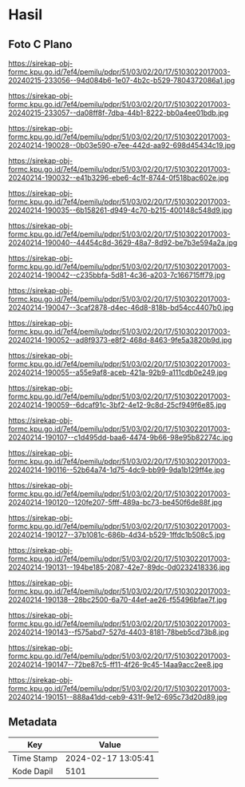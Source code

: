 # Hasil

## Foto C Plano

https://sirekap-obj-formc.kpu.go.id/7ef4/pemilu/pdpr/51/03/02/20/17/5103022017003-20240215-233056--94d084b6-1e07-4b2c-b529-7804372086a1.jpg

https://sirekap-obj-formc.kpu.go.id/7ef4/pemilu/pdpr/51/03/02/20/17/5103022017003-20240215-233057--da08ff8f-7dba-44b1-8222-bb0a4ee01bdb.jpg

https://sirekap-obj-formc.kpu.go.id/7ef4/pemilu/pdpr/51/03/02/20/17/5103022017003-20240214-190028--0b03e590-e7ee-442d-aa92-698d45434c19.jpg

https://sirekap-obj-formc.kpu.go.id/7ef4/pemilu/pdpr/51/03/02/20/17/5103022017003-20240214-190032--e41b3296-ebe6-4c1f-8744-0f518bac602e.jpg

https://sirekap-obj-formc.kpu.go.id/7ef4/pemilu/pdpr/51/03/02/20/17/5103022017003-20240214-190035--6b158261-d949-4c70-b215-400148c548d9.jpg

https://sirekap-obj-formc.kpu.go.id/7ef4/pemilu/pdpr/51/03/02/20/17/5103022017003-20240214-190040--44454c8d-3629-48a7-8d92-be7b3e594a2a.jpg

https://sirekap-obj-formc.kpu.go.id/7ef4/pemilu/pdpr/51/03/02/20/17/5103022017003-20240214-190042--c235bbfa-5d81-4c36-a203-7c166715ff79.jpg

https://sirekap-obj-formc.kpu.go.id/7ef4/pemilu/pdpr/51/03/02/20/17/5103022017003-20240214-190047--3caf2878-d4ec-46d8-818b-bd54cc4407b0.jpg

https://sirekap-obj-formc.kpu.go.id/7ef4/pemilu/pdpr/51/03/02/20/17/5103022017003-20240214-190052--ad8f9373-e8f2-468d-8463-9fe5a3820b9d.jpg

https://sirekap-obj-formc.kpu.go.id/7ef4/pemilu/pdpr/51/03/02/20/17/5103022017003-20240214-190055--a55e9af8-aceb-421a-92b9-a111cdb0e249.jpg

https://sirekap-obj-formc.kpu.go.id/7ef4/pemilu/pdpr/51/03/02/20/17/5103022017003-20240214-190059--6dcaf91c-3bf2-4e12-9c8d-25cf949f6e85.jpg

https://sirekap-obj-formc.kpu.go.id/7ef4/pemilu/pdpr/51/03/02/20/17/5103022017003-20240214-190107--c1d495dd-baa6-4474-9b66-98e95b82274c.jpg

https://sirekap-obj-formc.kpu.go.id/7ef4/pemilu/pdpr/51/03/02/20/17/5103022017003-20240214-190116--52b64a74-1d75-4dc9-bb99-9da1b129ff4e.jpg

https://sirekap-obj-formc.kpu.go.id/7ef4/pemilu/pdpr/51/03/02/20/17/5103022017003-20240214-190120--120fe207-5fff-489a-bc73-be450f6de88f.jpg

https://sirekap-obj-formc.kpu.go.id/7ef4/pemilu/pdpr/51/03/02/20/17/5103022017003-20240214-190127--37b1081c-686b-4d34-b529-1ffdc1b508c5.jpg

https://sirekap-obj-formc.kpu.go.id/7ef4/pemilu/pdpr/51/03/02/20/17/5103022017003-20240214-190131--194be185-2087-42e7-89dc-0d0232418336.jpg

https://sirekap-obj-formc.kpu.go.id/7ef4/pemilu/pdpr/51/03/02/20/17/5103022017003-20240214-190138--28bc2500-6a70-44ef-ae26-f55496bfae7f.jpg

https://sirekap-obj-formc.kpu.go.id/7ef4/pemilu/pdpr/51/03/02/20/17/5103022017003-20240214-190143--f575abd7-527d-4403-8181-78beb5cd73b8.jpg

https://sirekap-obj-formc.kpu.go.id/7ef4/pemilu/pdpr/51/03/02/20/17/5103022017003-20240214-190147--72be87c5-ff11-4f26-9c45-14aa9acc2ee8.jpg

https://sirekap-obj-formc.kpu.go.id/7ef4/pemilu/pdpr/51/03/02/20/17/5103022017003-20240214-190151--888a41dd-ceb9-431f-9e12-695c73d20d89.jpg


## Metadata

| Key        | Value               |
| ---------- | ------------------- |
| Time Stamp | 2024-02-17 13:05:41 |
| Kode Dapil | 5101                |



